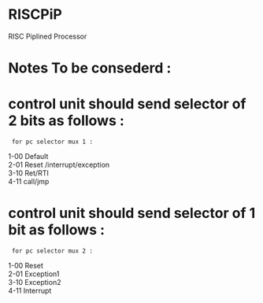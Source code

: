 # RISCPiP
RISC Piplined Processor
# Notes To be consederd : 
# control unit should send selector of 2 bits as follows : 
``` for pc selector mux 1 :```

1-00  Default \
2-01  Reset /interrupt/exception \
3-10  Ret/RTI \
4-11  call/jmp
# control unit should send selector of 1 bit as follows : 
``` for pc selector mux 2 :```

1-00  Reset \
2-01  Exception1\
3-10  Exception2\
4-11  Interrupt



